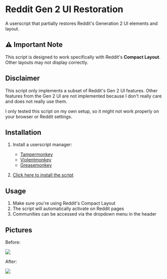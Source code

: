 # Reddit Gen 2 UI Restoration

A userscript that partially restores Reddit's Generation 2 UI elements and layout.

## ⚠️ Important Note
This script is designed to work specifically with Reddit's **Compact Layout**. Other layouts may not display correctly.

## Disclaimer
This script only implements a subset of Reddit's Gen 2 UI features. Other features from the Gen 2 UI are not implemented because I don't really care and does not really use them.

I only tested this script on my own setup, so it might not work properly on your browser or Reddit settings.

## Installation

1. Install a userscript manager:
   - [Tampermonkey](https://www.tampermonkey.net/)
   - [Violentmonkey](https://violentmonkey.github.io/)
   - [Greasemonkey](https://www.greasespot.net/)

2. [Click here to install the script](https://raw.githubusercontent.com/torikushiii/reddit-ui-restore/main/reddit.user.js)

## Usage

1. Make sure you're using Reddit's Compact Layout
2. The script will automatically activate on Reddit pages
3. Communities can be accessed via the dropdown menu in the header

## Pictures

Before:

![](https://github.com/user-attachments/assets/adb1e787-65a0-498c-890f-4d3cba6303df)

After:

![](https://github.com/user-attachments/assets/e27b0973-3e2a-48ec-a3db-6f1ffe235d73)
